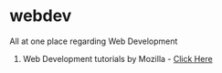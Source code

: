 # webdev
All at one place regarding Web Development

1. Web Development tutorials by Mozilla - [Click Here](https://developer.mozilla.org/en-US/docs/Learn)

